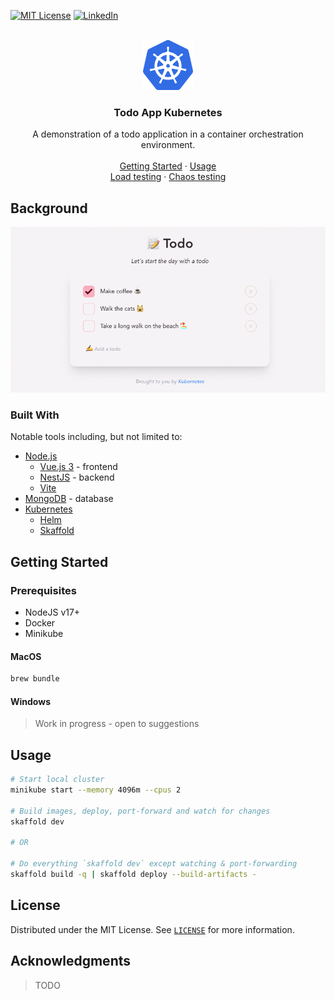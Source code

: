 [![MIT License][license-shield]][license-url]
[![LinkedIn][linkedin-shield]][linkedin-url]

<br />
<div align="center">
    <a href="https://github.com/johnnyhuy/todo-app-kubernetes">
    <img src="https://raw.githubusercontent.com/kubernetes/kubernetes/master/logo/logo.svg" alt="Logo" width="80" height="80">
    </a>
    <h3 align="center">Todo App Kubernetes</h3>
    <p align="center">
    A demonstration of a todo application in a container orchestration environment.
    <br />
    <br />
    <a href="#getting-started">Getting Started</a>
    ·
    <a href="#deployment">Usage</a>
    <br />
    <a href="#deployment">Load testing</a>
    ·
    <a href="#deployment">Chaos testing</a>
</div>

## Background

![Todo App][product-screenshot]

### Built With

Notable tools including, but not limited to:

* [Node.js](https://nodejs.org/en/)
  * [Vue.js 3](https://vuejs.org/) - frontend
  * [NestJS](https://nestjs.com/) - backend
  * [Vite](https://vitejs.dev/)
* [MongoDB](https://www.mongodb.com/) - database
* [Kubernetes](https://kubernetes.io/)
  * [Helm](https://helm.sh/)
  * [Skaffold](https://skaffold.dev/)

## Getting Started

### Prerequisites

- NodeJS v17+
- Docker
- Minikube

#### MacOS

```sh
brew bundle
```

#### Windows

> Work in progress - open to suggestions

## Usage

```sh
# Start local cluster
minikube start --memory 4096m --cpus 2

# Build images, deploy, port-forward and watch for changes
skaffold dev

# OR

# Do everything `skaffold dev` except watching & port-forwarding
skaffold build -q | skaffold deploy --build-artifacts -
```

## License

Distributed under the MIT License. See [`LICENSE`](./LICENSE) for more information.

## Acknowledgments

> TODO

[contributors-shield]: https://img.shields.io/github/contributors/johnnyhuy/todo-app-kubernetes.svg?style=for-the-badge
[contributors-url]: https://github.com/johnnyhuy/todo-app-kubernetes/graphs/contributors
[forks-shield]: https://img.shields.io/github/forks/johnnyhuy/todo-app-kubernetes.svg?style=for-the-badge
[forks-url]: https://github.com/johnnyhuy/todo-app-kubernetes/network/members
[stars-shield]: https://img.shields.io/github/stars/johnnyhuy/todo-app-kubernetes.svg?style=for-the-badge
[stars-url]: https://github.com/johnnyhuy/todo-app-kubernetes/stargazers
[issues-shield]: https://img.shields.io/github/issues/johnnyhuy/todo-app-kubernetes.svg?style=for-the-badge
[issues-url]: https://github.com/johnnyhuy/todo-app-kubernetes/issues
[license-shield]: https://img.shields.io/github/license/johnnyhuy/todo-app-kubernetes.svg?style=for-the-badge
[license-url]: https://github.com/johnnyhuy/todo-app-kubernetes/blob/master/LICENSE.txt
[linkedin-shield]: https://img.shields.io/badge/-LinkedIn-black.svg?style=for-the-badge&logo=linkedin&colorB=555
[linkedin-url]: https://www.linkedin.com/in/johnnyhuy/
[product-screenshot]: ./images/project-image.png
